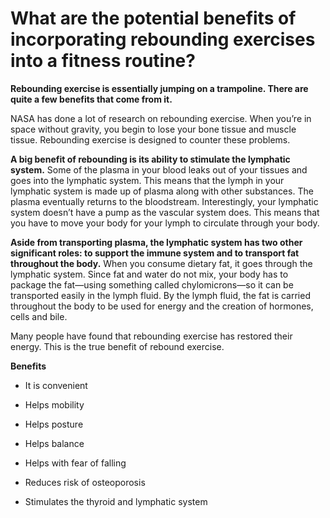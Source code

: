 # What are the potential benefits of incorporating rebounding exercises into a fitness routine?

**Rebounding exercise is essentially jumping on a trampoline. There are quite a few benefits that come from it.**

NASA has done a lot of research on rebounding exercise. When you’re in space without gravity, you begin to lose your bone tissue and muscle tissue. Rebounding exercise is designed to counter these problems.

**A big benefit of rebounding is its ability to stimulate the lymphatic system.** Some of the plasma in your blood leaks out of your tissues and goes into the lymphatic system. This means that the lymph in your lymphatic system is made up of plasma along with other substances. The plasma eventually returns to the bloodstream. Interestingly, your lymphatic system doesn’t have a pump as the vascular system does. This means that you have to move your body for your lymph to circulate through your body.

**Aside from transporting plasma, the lymphatic system has two other significant roles: to support the immune system and to transport fat throughout the body.** When you consume dietary fat, it goes through the lymphatic system. Since fat and water do not mix, your body has to package the fat—using something called chylomicrons—so it can be transported easily in the lymph fluid. By the lymph fluid, the fat is carried throughout the body to be used for energy and the creation of hormones, cells and bile.

Many people have found that rebounding exercise has restored their energy. This is the true benefit of rebound exercise.

**Benefits**

- It is convenient

- Helps mobility

- Helps posture

- Helps balance

- Helps with fear of falling

- Reduces risk of osteoporosis

- Stimulates the thyroid and lymphatic system